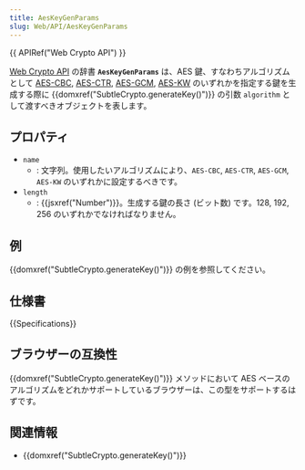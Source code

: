 ```yaml
---
title: AesKeyGenParams
slug: Web/API/AesKeyGenParams
---
```


{{ APIRef("Web Crypto API") }}

[Web Crypto API](/ja/docs/Web/API/Web_Crypto_API) の辞書 **`AesKeyGenParams`** は、AES 鍵、すなわちアルゴリズムとして [AES-CBC](/en-US/docs/Web/API/SubtleCrypto/encrypt#aes-cbc), [AES-CTR](/en-US/docs/Web/API/SubtleCrypto/encrypt#aes-ctr), [AES-GCM](/en-US/docs/Web/API/SubtleCrypto/encrypt#aes-gcm), [AES-KW](/en-US/docs/Web/API/SubtleCrypto/wrapKey#aes-kw) のいずれかを指定する鍵を生成する際に {{domxref("SubtleCrypto.generateKey()")}} の引数 `algorithm` として渡すべきオブジェクトを表します。

## プロパティ

- `name`
  - : 文字列。使用したいアルゴリズムにより、`AES-CBC`, `AES-CTR`, `AES-GCM`, `AES-KW` のいずれかに設定するべきです。
- `length`
  - : {{jsxref("Number")}}。生成する鍵の長さ (ビット数) です。128, 192, 256 のいずれかでなければなりません。

## 例

{{domxref("SubtleCrypto.generateKey()")}} の例を参照してください。

## 仕様書

{{Specifications}}

## ブラウザーの互換性

{{domxref("SubtleCrypto.generateKey()")}} メソッドにおいて AES ベースのアルゴリズムをどれかサポートしているブラウザーは、この型をサポートするはずです。

## 関連情報

- {{domxref("SubtleCrypto.generateKey()")}}
